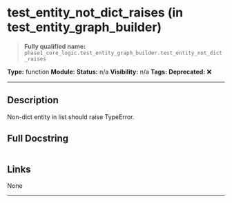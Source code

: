 # test_entity_not_dict_raises (in test_entity_graph_builder)
> **Fully qualified name:** `phase1_core_logic.test_entity_graph_builder.test_entity_not_dict_raises`

**Type:** function
**Module:** 
**Status:** n/a
**Visibility:** n/a
**Tags:** 
**Deprecated:** ❌

---

## Description
Non-dict entity in list should raise TypeError.

## Full Docstring
```

```

## Links
None

---
